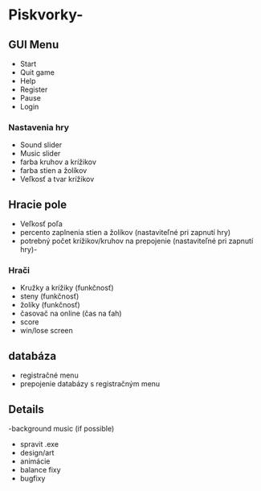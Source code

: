 # Piskvorky-
## GUI Menu
- Start
- Quit game
- Help
- Register
- Pause
- Login
### Nastavenia hry
- Sound slider
- Music slider
- farba kruhov a krížikov
- farba stien a žolíkov
- Veľkosť a tvar krížikov
## Hracie pole
- Veľkosť poľa
- percento zaplnenia stien a žolíkov 
 (nastaviteľné pri zapnutí hry)
- potrebný počet krížikov/kruhov na prepojenie
 (nastaviteľné pri zapnutí hry)- 
### Hrači
- Kružky a krížiky
 (funkčnosť)
- steny
 (funkčnosť)
- žolíky
 (funkčnosť)
- časovač na online
 (čas na ťah)
- score
- win/lose screen
## databáza
- registračné menu
- prepojenie databázy s registračným menu
## Details
-background music (if possible)
- spravit .exe
- design/art
- animácie
- balance fixy
- bugfixy

